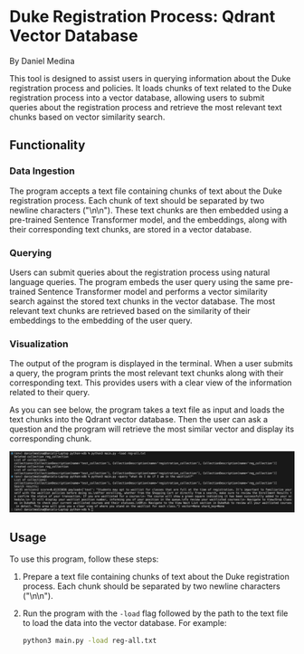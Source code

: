 # Duke Registration Process: Qdrant Vector Database

By Daniel Medina

This tool is designed to assist users in querying information about the Duke registration process and policies. It loads chunks of text related to the Duke registration process into a vector database, allowing users to submit queries about the registration process and retrieve the most relevant text chunks based on vector similarity search.

## Functionality

### Data Ingestion

The program accepts a text file containing chunks of text about the Duke registration process. Each chunk of text should be separated by two newline characters ("\n\n"). These text chunks are then embedded using a pre-trained Sentence Transformer model, and the embeddings, along with their corresponding text chunks, are stored in a vector database.

### Querying

Users can submit queries about the registration process using natural language queries. The program embeds the user query using the same pre-trained Sentence Transformer model and performs a vector similarity search against the stored text chunks in the vector database. The most relevant text chunks are retrieved based on the similarity of their embeddings to the embedding of the user query.

### Visualization

The output of the program is displayed in the terminal. When a user submits a query, the program prints the most relevant text chunks along with their corresponding text. This provides users with a clear view of the information related to their query.

As you can see below, the program takes a text file as input and loads the text chunks into the Qdrant vector database. Then the user can ask a question and the program will retrieve the most similar vector and display its corresponding chunk.

![Sample Output](python-vdb-ss.png)

## Usage

To use this program, follow these steps:

1. Prepare a text file containing chunks of text about the Duke registration process. Each chunk should be separated by two newline characters ("\n\n").

2. Run the program with the `-load` flag followed by the path to the text file to load the data into the vector database. For example:
   ```bash
   python3 main.py -load reg-all.txt

